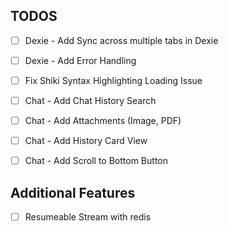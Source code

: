 ## TODOS

- [ ] Dexie - Add Sync across multiple tabs in Dexie
- [ ] Dexie - Add Error Handling

- [ ] Fix Shiki Syntax Highlighting Loading Issue

- [ ] Chat - Add Chat History Search
- [ ] Chat - Add Attachments (Image, PDF)
- [ ] Chat - Add History Card View
- [ ] Chat - Add Scroll to Bottom Button

## Additional Features

- [ ] Resumeable Stream with redis
